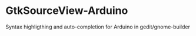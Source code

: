 # GtkSourceView-Arduino
Syntax highligthing and auto-completion for Arduino in gedit/gnome-builder 
